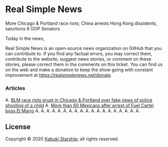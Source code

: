 # Real Simple News

More Chicago & Portland race riots; China arrests Hong Kong dissidents, sanctions 6 GOP Senators

Today in the news, 




Real Simple News is an open-source news organization on GitHub that you can contribute to. If you find any factual errors, you may correct them, contribute to the website, suggest news stories, or comment on these stories, please correct them in the comments on this ticket. You can find us on the web and make a donation to keep the show going with constant improvement at <https://realsimplenews.net/donate>.

### Articles


#### 

A. [BLM race riots erupt in Chicago & Portland over fake news of police shooting of a child](https://nypost.com/2020/08/10/china-sanctions-six-gop-lawmakers-over-hong-kong-retaliation/)
A. [More than 60 Mexicans after arrest of Fuel Cartel boss El Marro]()
A. []()
A. []()
A. []()
A. []()
A. []()
A. []()
A. []()
A. []()
A. []()
A. []()
A. []()
A. []()
A. []()
A. []()
A. []()
A. []()
A. []()
A. []()
A. []()

## License

Copyright © 2020 [Kabuki Starship](https://kabukistarship.com); all rights reserved.
